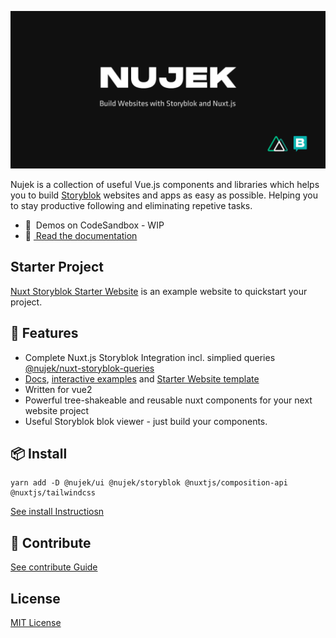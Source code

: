 ![Nujek Framework](docs/static/nujek.png)

Nujek is a collection of useful Vue.js components and libraries which helps you to build [Storyblok](https://www.storyblok.com/) websites and apps as easy as possible. Helping you to stay productive following and eliminating repetive 
tasks.

- 🎲 &nbsp;Demos on CodeSandbox - WIP
- 📖 [&nbsp;Read the documentation](https://nujek-docs.vercel.app/)

## Starter Project

[Nuxt Storyblok Starter Website](https://github.com/regenrek/nuxt-storyblok-starter) is an example website to quickstart your project.


## 🚀 Features

* Complete Nuxt.js Storyblok Integration incl. simplied queries [@nujek/nuxt-storyblok-queries](https://github.com/regenrek/nuxt-storyblok-queries#readme) 
* [Docs](https://nujek-docs.vercel.app/), [interactive examples](https://nujek-storybook.vercel.app/) and [Starter Website template](https://github.com/regenrek/nuxt-storyblok-starter)
* Written for vue2
* Powerful tree-shakeable and reusable nuxt components for your next website project
* Useful Storyblok blok viewer - just build your components.
## 📦 Install

```
yarn add -D @nujek/ui @nujek/storyblok @nuxtjs/composition-api @nuxtjs/tailwindcss
```

[See install Instructiosn](https://nujek-docs.vercel.app/getting-started/quick-start)

## 🧱 Contribute

[See contribute Guide](https://nujek-docs.vercel.app/contribute/how-to-contribue)

## License

[MIT License](./LICENSE)
